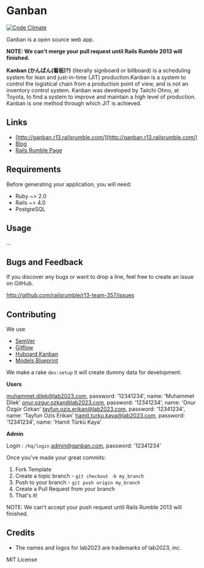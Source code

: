 # Ganban

[![Code Climate](https://codeclimate.com/github/railsrumble/r13-team-357.png)](https://codeclimate.com/github/railsrumble/r13-team-357)

Ganban is a open source web app.

**NOTE: We can't merge your pull request until Rails Rumble 2013 will finished.**

**Kanban (かんばん(看板)?)** (literally signboard or billboard) is a scheduling system for lean and just-in-time (JIT)
production.Kanban is a system to control the logistical chain from a production point of view, and is not an
inventory control system. Kanban was developed by Taiichi Ohno, at Toyota, to find a system to improve and maintain
a high level of production. Kanban is one method through which JIT is achieved.

## Links

* [http://ganban.r13.railsrumble.com/](http://ganban.r13.railsrumble.com/)
* [Blog](http://ganban.tumblr.com/)
* [Rails Rumble Page](http://railsrumble.com/entries/357-ganban)

## Requirements

Before generating your application, you will need:

* Ruby ~> 2.0
* Rails ~> 4.0
* PostgreSQL

## Usage

...

## Bugs and  Feedback

If you discover any bugs or want to drop a line, feel free to create an issue on GitHub.

http://github.com/railsrumble/r13-team-357/issues

## Contributing

We use
* [SemVer](http://semver.org/)
* [Gitflow](https://github.com/nvie/gitflow)
* [Huboard Kanban](http://kanban.lab2023.com)
* [Models Blueprint](http://dbpatterns.com/documents/525f174c9785db258965a729/)

We make a rake `dev:setup` it will create dummy data for development.

**Users**

muhammet.dilek@lab2023.com,     password: '12341234', name: 'Muhammet Dilek'
onur.ozgur.ozkan@lab2023.com,   password: '12341234', name: 'Onur Özgür Ozkan'
tayfun.ozis.erikan@lab2023.com, password: '12341234', name: 'Tayfun Ozis Erikan'
hamit.turku.kaya@lab2023.com,   password: '12341234', name: 'Hamit Türkü Kaya'

**Admin**

Login : `/hq/login`
admin@ganban.com, password: '12341234'


Once you've made your great commits:

1. Fork Template
2. Create a topic branch - `git checkout -b my_branch`
3. Push to your branch - `git push origin my_branch`
4. Create a Pull Request from your branch
5. That's it!

NOTE: We can't accept your push request until Rails Rumble 2013 will finished.

## Credits

- The names and logos for lab2023 are trademarks of lab2023, inc.

MIT License
